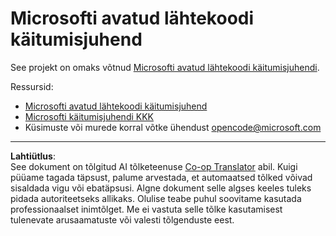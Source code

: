 <!--
CO_OP_TRANSLATOR_METADATA:
{
  "original_hash": "c06b12caf3c901eb3156e3dd5b0aea56",
  "translation_date": "2025-10-11T11:17:39+00:00",
  "source_file": "CODE_OF_CONDUCT.md",
  "language_code": "et"
}
-->
# Microsofti avatud lähtekoodi käitumisjuhend

See projekt on omaks võtnud [Microsofti avatud lähtekoodi käitumisjuhendi](https://opensource.microsoft.com/codeofconduct/).

Ressursid:

- [Microsofti avatud lähtekoodi käitumisjuhend](https://opensource.microsoft.com/codeofconduct/)
- [Microsofti käitumisjuhendi KKK](https://opensource.microsoft.com/codeofconduct/faq/)
- Küsimuste või murede korral võtke ühendust [opencode@microsoft.com](mailto:opencode@microsoft.com)

---

**Lahtiütlus**:  
See dokument on tõlgitud AI tõlketeenuse [Co-op Translator](https://github.com/Azure/co-op-translator) abil. Kuigi püüame tagada täpsust, palume arvestada, et automaatsed tõlked võivad sisaldada vigu või ebatäpsusi. Algne dokument selle algses keeles tuleks pidada autoriteetseks allikaks. Olulise teabe puhul soovitame kasutada professionaalset inimtõlget. Me ei vastuta selle tõlke kasutamisest tulenevate arusaamatuste või valesti tõlgenduste eest.